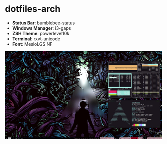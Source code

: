 # dotfiles-arch

- **Status Bar**: bumblebee-status
- **Windows Manager**: i3-gaps
- **ZSH Theme**: powerlevel10k
- **Terminal**: rxvt-unicode
- **Font**: MesloLGS NF


![alt text](https://github.com/spenkk/dotfiles-arch/blob/master/screenshot2-august.jpg)

